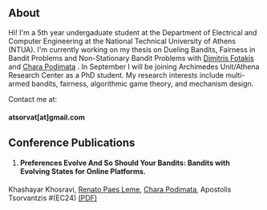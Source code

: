 ## About
Hi! I'm a 5th year undergaduate student at the Department of Electrical and Computer Engineering at the National Technical University of Athens (NTUA). I'm currently working on my thesis on Dueling Bandits, Fairness in Bandit Problems and Non-Stationary Bandit Problems with [Dimitris Fotakis](http://www.softlab.ntua.gr/~fotakis/) and [Chara Podimata](https://www.charapodimata.com/) . In September I will be joining Archimedes Unit/Athena Research Center as a PhD student. My research interests include multi-armed bandits, fairness, algorithmic game theory, and mechanism design. 

Contact me at: 
#### atsorvat[at]gmail.com


## Conference Publications
1. #### Preferences Evolve And So Should Your Bandits: Bandits with Evolving States for Online Platforms.
Khashayar Khosravi, [Renato Paes Leme](https://www.renatoppl.com/), [Chara Podimata](https://www.charapodimata.com/), Apostolis Tsorvantzis #(EC24)
[(PDF)](https://arxiv.org/pdf/2307.11655.pdf) 
